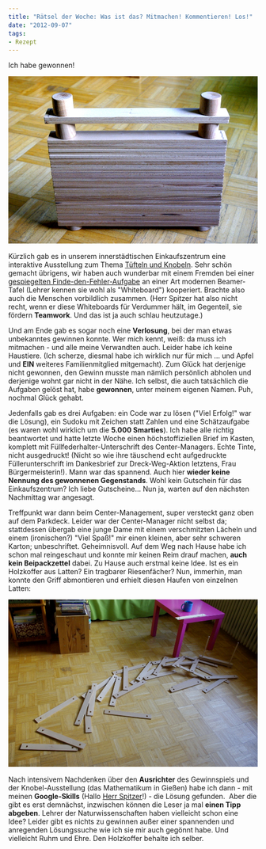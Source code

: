 ```yaml
---
title: "Rätsel der Woche: Was ist das? Mitmachen! Kommentieren! Los!"
date: "2012-09-07" 
tags:
- Rezept
---
```


Ich habe gewonnen!

[![](images/koffer.jpg "koffer")](http://apfeleimer.wordpress.com/2012/09/07/ratsel-der-woche-was-ist-das-mitmachen-kommentieren-los/koffer/)

Kürzlich gab es in unserem innerstädtischen Einkaufszentrum eine interaktive Ausstellung zum Thema [Tüfteln und Knobeln](http://www.tueftelnundknobeln.de/). Sehr schön gemacht übrigens, wir haben auch wunderbar mit einem Fremden bei einer [gespiegelten Finde-den-Fehler-Aufgabe](http://www.euroscience.de/tuefteln-und-knobeln/exponate/grossexponate-smart-boards/spiele "Original und Fälschung mit Spiegelung") an einer Art modernen Beamer-Tafel (Lehrer kennen sie wohl als "Whiteboard") kooperiert. Brachte also auch die Menschen vorbildlich zusammen. (Herr Spitzer hat also nicht recht, wenn er diese Whiteboards für Verdummer hält, im Gegenteil, sie fördern **Teamwork**. Und das ist ja auch schlau heutzutage.)

Und am Ende gab es sogar noch eine **Verlosung**, bei der man etwas unbekanntes gewinnen konnte. Wer mich kennt, weiß: da muss ich mitmachen - und alle meine Verwandten auch. Leider habe ich keine Haustiere. (Ich scherze, diesmal habe ich wirklich nur für mich ... und Apfel und **EIN** weiteres Familienmitglied mitgemacht). Zum Glück hat derjenige nicht gewonnen, den Gewinn musste man nämlich persönlich abholen und derjenige wohnt gar nicht in der Nähe. Ich selbst, die auch tatsächlich die Aufgaben gelöst hat, habe **gewonnen**, unter meinem eigenen Namen. Puh, nochmal Glück gehabt.

Jedenfalls gab es drei Aufgaben: ein Code war zu lösen ("Viel Erfolg!" war die Lösung), ein Sudoku mit Zeichen statt Zahlen und eine Schätzaufgabe (es waren wohl wirklich um die **5.000 Smarties**). Ich habe alle richtig beantwortet und hatte letzte Woche einen höchstoffiziellen Brief im Kasten, komplett mit Füllfederhalter-Unterschrift des Center-Managers. Echte Tinte, nicht ausgedruckt! (Nicht so wie ihre täuschend echt aufgedruckte Füllerunterschrift im Dankesbrief zur Dreck-Weg-Aktion letztens, Frau Bürgermeisterin!). Mann war das spannend. Auch hier **wieder keine Nennung des gewonnenen Gegenstands**. Wohl kein Gutschein für das Einkaufszentrum? Ich liebe Gutscheine... Nun ja, warten auf den nächsten Nachmittag war angesagt.

Treffpunkt war dann beim Center-Management, super versteckt ganz oben auf dem Parkdeck. Leider war der Center-Manager nicht selbst da; stattdessen übergab eine junge Dame mit einem verschmitzten Lächeln und einem (ironischen?) "Viel Spaß!" mir einen kleinen, aber sehr schweren Karton; unbeschriftet. Geheimnisvoll. Auf dem Weg nach Hause habe ich schon mal reingeschaut und konnte mir keinen Reim drauf machen, **auch kein Beipackzettel** dabei. Zu Hause auch erstmal keine Idee. Ist es ein Holzkoffer aus Latten? Ein tragbarer Riesenfächer? Nun, immerhin, man konnte den Griff abmontieren und erhielt diesen Haufen von einzelnen Latten:

[![](images/holz.jpg "holz")](http://apfeleimer.wordpress.com/2012/09/07/ratsel-der-woche-was-ist-das-mitmachen-kommentieren-los/holz/)

Nach intensivem Nachdenken über den **Ausrichter** des Gewinnspiels und der Knobel-Ausstellung (das Mathematikum in Gießen) habe ich dann - mit meinen **Google-Skills** (Hallo [Herr Spitzer](http://www.spiegel.de/kultur/tv/talkshow-von-guenther-jauch-debatte-ueber-das-internet-a-853505.html "Manfred Spitzer bei Günther Jauch, er findet Google doof und Whiteboards auch. ")!) - die Lösung gefunden.  Aber die gibt es erst demnächst, inzwischen können die Leser ja mal **einen Tipp abgeben**. Lehrer der Naturwissenschaften haben vielleicht schon eine Idee? Leider gibt es nichts zu gewinnen außer einer spannenden und anregenden Lösungssuche wie ich sie mir auch gegönnt habe. Und vielleicht Ruhm und Ehre. Den Holzkoffer behalte ich selber.
